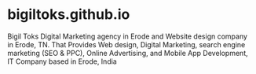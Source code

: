 # bigiltoks.github.io
Bigil Toks Digital Marketing agency in Erode and Website design company in Erode, TN. That Provides Web design, Digital Marketing, search engine marketing (SEO &amp; PPC), Online Advertising, and Mobile App Development, IT Company based in Erode, India
